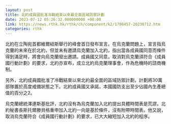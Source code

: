 ```yaml
---
layout: post
title: 北約成員國批准冷戰結束以來最全面區域防禦計劃
date: 2023-07-12 05:26:32.000000000 +08:00
link: https://news.rthk.hk/rthk/ch/component/k2/1708457-20230712.htm
categories: rthk
---
```


北約在立陶宛首都維爾紐斯舉行的峰會首日發布宣言。在烏克蘭問題上，宣言指烏克蘭的未來在於北約，但並未有邀請烏克蘭加入北約，指出當各成員國同意而條件得到滿足時，將會向烏克蘭發出邀請。成員國又同意，取消對烏克蘭須符合《成員國行動計劃》的要求，北約亦宣布，成立北約烏克蘭理事會，作為危機時的諮商機制。

另外，北約成員國批准了冷戰結束以來北約最全面的區域防禦計劃，計劃將30萬部隊置於高度戒備狀態之下。北約成員國又承諾，本國國防支出至少佔國內生產總值的百分之2。

烏克蘭總統澤連斯基批評，北約沒有為烏克蘭加入北約提出具體時間表是荒謬。北約秘書長斯托爾滕貝格重申加入北約一向是基於條件，沒有附帶時間表。他又說，取消烏克蘭符合《成員國行動計劃》的要求，已大大縮短加入北約的程序。

